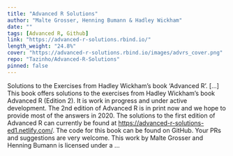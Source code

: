 ```yaml
---
title: "Advanced R Solutions"
author: "Malte Grosser, Henning Bumann & Hadley Wickham"
date: ""
tags: [Advanced R, Github]
link: "https://advanced-r-solutions.rbind.io/"
length_weight: "24.8%"
cover: "https://advanced-r-solutions.rbind.io/images/advrs_cover.png"
repo: "Tazinho/Advanced-R-Solutions"
pinned: false
---
```


Solutions to the Exercises from Hadley Wickham’s book ‘Advanced R’. [...] This book offers solutions to the exercises from Hadley Wickham’s book Advanced R (Edition 2). It is work in progress and under active development. The 2nd edition of Advanced R is in print now and we hope to provide most of the answers in 2020. The solutions to the first edition of Advanced R can currently be found at https://advanced-r-solutions-ed1.netlify.com/. The code for this book can be found on GitHub. Your PRs and suggestions are very welcome. This work by Malte Grosser and Henning Bumann is licensed under a ...
